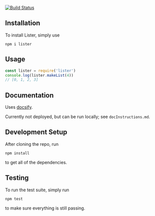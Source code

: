 [![Build Status](https://travis-ci.com/jpbulman/listerJS.svg?token=HvzeUFf9iuSD6ifqQNLz&branch=master)](https://travis-ci.com/jpbulman/listerJS)

## Installation
To install Lister, simply use

```
npm i lister
```

## Usage
```js
const lister = require('lister')
console.log(lister.makeList(4))
// [0, 1, 2, 3]
```

## Documentation
Uses [docsify](https://github.com/docsifyjs/docsify).

Currently not deployed, but can be run locally; see ```docInstructions.md```.

## Development Setup
After cloning the repo, run

```npm install```

to get all of the dependencies. 

## Testing
To run the test suite, simply run 

```npm test```

to make sure everything is still passing.